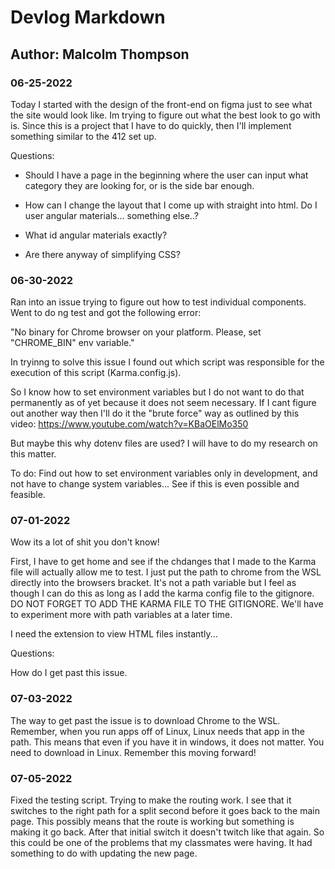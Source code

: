 # Devlog Markdown

## Author: Malcolm Thompson

### 06-25-2022

Today I started with the design of the front-end on figma just to see what the site would look like.
Im trying to figure out what the best look to go with is. Since this is a project that I have to do 
quickly, then I'll implement something similar to the 412 set up.

Questions: 

- Should I have a page in the beginning where the user can input what category they are looking for, or 
  is the side bar enough.

- How can I change the layout that I come up with straight into html. Do I user angular materials... 
  something else..?

- What id angular materials exactly?

- Are there anyway of simplifying CSS?

### 06-30-2022 

Ran into an issue trying to figure out how to test individual components. Went to do ng test and got
the following error:

"No binary for Chrome browser on your platform.
  Please, set "CHROME_BIN" env variable."

In tryinng to solve this issue I found out which script was responsible for the execution of this script (Karma.config.js).

So I know how to set environment variables but I do not want to do that permanently as of yet because it does not seem necessary. If I cant figure out another way then I'll do it the "brute force" way as outlined by this video:
https://www.youtube.com/watch?v=KBaOElMo350

But maybe this why dotenv files are used? I will have to do my research on this matter. 

To do:
Find out how to set environment variables only in development, and not have to change system variables... See if this is even possible and feasible.


### 07-01-2022

Wow its a lot of shit you don't know!

First, I have to get home and see if the chdanges that I made to the Karma file will actually allow me to test. I just put the path to chrome from the WSL directly into the browsers bracket. It's not a path variable but I feel as though I can do this as long as I add the karma config file to the gitignore. DO NOT FORGET TO ADD THE KARMA FILE TO THE GITIGNORE. We'll have to experiment more with path variables at a later time.

I need the extension to view HTML files instantly...


Questions:

How do I get past this issue.

### 07-03-2022

The way to get past the issue is to download Chrome to the WSL. Remember, when you run apps off of Linux, Linux needs that app in the path. This means that even if you have it in windows, it does not matter. You need to download in Linux. Remember this moving forward!

### 07-05-2022

Fixed the testing script. Trying to make the routing work. I see that it switches to the right path for a split second before it goes back to the main page. This possibly means that the route is working but something is making it go back. After that initial switch it doesn't twitch like that again. So this could be one of the problems that my classmates were having. It had something to do with updating the new page.

